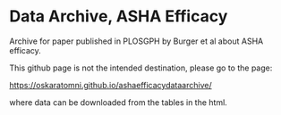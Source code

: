 # Data Archive, ASHA Efficacy
Archive for paper published in PLOSGPH by Burger et al about ASHA efficacy. 

This github page is not the intended destination, please go to the page: 

https://oskaratomni.github.io/ashaefficacydataarchive/

where data can be downloaded from the tables in the html. 

